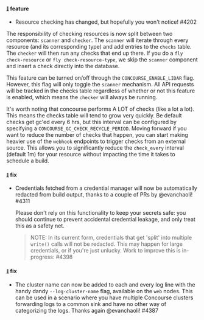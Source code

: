 #### <sub><sup><a name="note-lidar" href="#note-lidar">:link:</a></sup></sub> feature

* Resource checking has changed, but hopefully you won't notice! #4202

The responsibility of checking resources is now split between two components: `scanner` and `checker`. The `scanner` will iterate through every resource (and its corresponding type) and add entries to the `checks` table. The `checker` will then run any checks that end up there. If you do a `fly check-resource` or `fly check-resource-type`, we skip the `scanner` component and insert a check directly into the database.

This feature can be turned on/off through the `CONCOURSE_ENABLE_LIDAR` flag. However, this flag will only toggle the `scanner` mechanism. All API requests will be tracked in the checks table regardless of whether or not this feature is enabled, which means the `checker` will always be running. 

It's worth noting that concourse performs A LOT of checks (like a lot a lot). This means the checks table will tend to grow very quickly. Be default checks get gc'ed every 6 hrs, but this interval can be configured by specifying a `CONCOURSE_GC_CHECK_RECYCLE_PERIOD`. Moving forward if you want to reduce the number of checks that happen, you can start making heavier use of the `webhook` endpoints to trigger checks from an external source. This allows you to significantly reduce the `check_every` interval (default 1m) for your resource without impacting the time it takes to schedule a build. 

#### <sub><sup><a name="note-cred-redacting" href="#note-cred-redacting">:link:</a></sup></sub> fix

* Credentials fetched from a credential manager will now be automatically redacted from build output, thanks to a couple of PRs by @evanchaoli! #4311

  Please don't rely on this functionality to keep your secrets safe: you should continue to prevent accidental credential leakage, and only treat this as a safety net.

  > NOTE: In its current form, credentials that get 'split' into multiple `write()` calls will not be redacted. This may happen for large credentials, or if you're just unlucky. Work to improve this is in-progress: #4398

#### <sub><sup><a name="note-cluster-log" href="#note-cluster-log">:link:</a></sup></sub> fix

* The cluster name can now be added to each and every log line with the handy dandy `--log-cluster-name` flag, available on the `web` nodes. This can be used in a scenario where you have multiple Concourse clusters forwarding logs to a common sink and have no other way of categorizing the logs. Thanks again @evanchaoli! #4387

